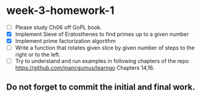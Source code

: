 # week-3-homework-1

- [ ] Please study Ch06 off GoPL book.
- [x] Implement Sieve of Eratosthenes to find primes up to a given number
- [x] Implement prime factorization algorithm
- [ ] Write a function that rotates given slice by given number of steps to the right or to the left.
- [ ] Try to understand and run examples in following chapters of the repo
  https://github.com/inancgumus/learngo Chapters 14,16.
    
## Do not forget to commit the initial and final work.
